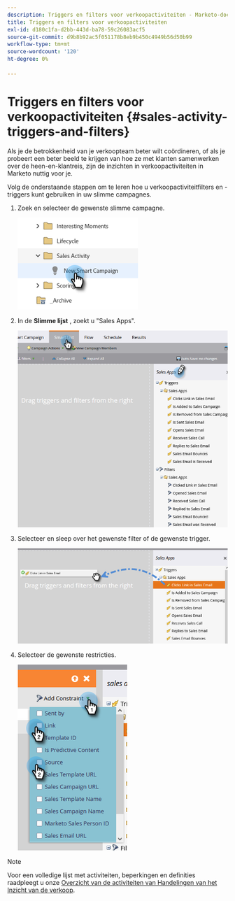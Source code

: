 ```yaml
---
description: Triggers en filters voor verkoopactiviteiten - Marketo-documenten - productdocumentatie
title: Triggers en filters voor verkoopactiviteiten
exl-id: d180c1fa-d2bb-443d-ba78-59c26083acf5
source-git-commit: d9b8b92ac5f051178b8eb9b450c4949b56d50b99
workflow-type: tm+mt
source-wordcount: '120'
ht-degree: 0%

---
```


# Triggers en filters voor verkoopactiviteiten {#sales-activity-triggers-and-filters}

Als je de betrokkenheid van je verkoopteam beter wilt coördineren, of als je probeert een beter beeld te krijgen van hoe ze met klanten samenwerken over de heen-en-klantreis, zijn de inzichten in verkoopactiviteiten in Marketo nuttig voor je.

Volg de onderstaande stappen om te leren hoe u verkoopactiviteitfilters en -triggers kunt gebruiken in uw slimme campagnes.

1. Zoek en selecteer de gewenste slimme campagne.

   ![](assets/sales-activity-triggers-and-filters-1.png)

1. In de **Slimme lijst** , zoekt u &quot;Sales Apps&quot;.

   ![](assets/sales-activity-triggers-and-filters-2.png)

1. Selecteer en sleep over het gewenste filter of de gewenste trigger.

   ![](assets/sales-activity-triggers-and-filters-3.png)

1. Selecteer de gewenste restricties.

   ![](assets/sales-activity-triggers-and-filters-4.png)

>[!NOTE]
>
>Voor een volledige lijst met activiteiten, beperkingen en definities raadpleegt u onze [Overzicht van de activiteiten van Handelingen van het Inzicht van de verkoop](/help/marketo/product-docs/marketo-sales-insight/actions/marketo/sales-insight-actions-activity-glossary.md).
